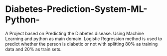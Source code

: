 # Diabetes-Prediction-System-ML-Python-
A Project based on Predicting the Diabetes disease. Using Machine Learning and python as main domain. Logistic Regression method is used to predict whether the person is diabetic or not with splitting 80% as training data and 20% as train sets.
